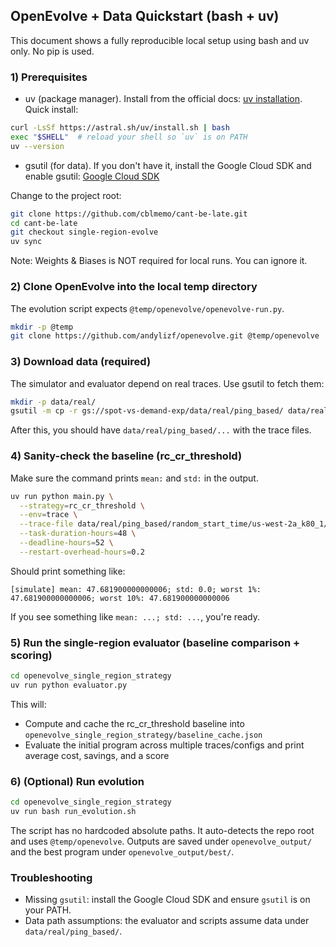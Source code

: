 ## OpenEvolve + Data Quickstart (bash + uv)

This document shows a fully reproducible local setup using bash and uv only. No pip is used.

### 1) Prerequisites

- uv (package manager). Install from the official docs: [uv installation](https://docs.astral.sh/uv/). Quick install:

```bash
curl -LsSf https://astral.sh/uv/install.sh | bash
exec "$SHELL"  # reload your shell so `uv` is on PATH
uv --version
```

- gsutil (for data). If you don't have it, install the Google Cloud SDK and enable gsutil: [Google Cloud SDK](https://cloud.google.com/sdk/docs/install)

Change to the project root:

```bash
git clone https://github.com/cblmemo/cant-be-late.git
cd cant-be-late
git checkout single-region-evolve
uv sync
```

Note: Weights & Biases is NOT required for local runs. You can ignore it.

### 2) Clone OpenEvolve into the local temp directory

The evolution script expects `@temp/openevolve/openevolve-run.py`.

```bash
mkdir -p @temp
git clone https://github.com/andylizf/openevolve.git @temp/openevolve
```

### 3) Download data (required)

The simulator and evaluator depend on real traces. Use gsutil to fetch them:

```bash
mkdir -p data/real/
gsutil -m cp -r gs://spot-vs-demand-exp/data/real/ping_based/ data/real/
```

After this, you should have `data/real/ping_based/...` with the trace files.

### 4) Sanity-check the baseline (rc_cr_threshold)

Make sure the command prints `mean:` and `std:` in the output.

```bash
uv run python main.py \
  --strategy=rc_cr_threshold \
  --env=trace \
  --trace-file data/real/ping_based/random_start_time/us-west-2a_k80_1/0.json \
  --task-duration-hours=48 \
  --deadline-hours=52 \
  --restart-overhead-hours=0.2
```

Should print something like:
```
[simulate] mean: 47.681900000000006; std: 0.0; worst 1%: 47.681900000000006; worst 10%: 47.681900000000006
```

If you see something like `mean: ...; std: ...`, you're ready.

### 5) Run the single-region evaluator (baseline comparison + scoring)

```bash
cd openevolve_single_region_strategy
uv run python evaluator.py
```

This will:
- Compute and cache the rc_cr_threshold baseline into `openevolve_single_region_strategy/baseline_cache.json`
- Evaluate the initial program across multiple traces/configs and print average cost, savings, and a score

### 6) (Optional) Run evolution

```bash
cd openevolve_single_region_strategy
uv run bash run_evolution.sh
```

The script has no hardcoded absolute paths. It auto-detects the repo root and uses `@temp/openevolve`.
Outputs are saved under `openevolve_output/` and the best program under `openevolve_output/best/`.

### Troubleshooting

- Missing `gsutil`: install the Google Cloud SDK and ensure `gsutil` is on your PATH.
- Data path assumptions: the evaluator and scripts assume data under `data/real/ping_based/`.
